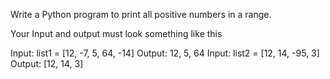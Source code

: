 Write a Python program to print all positive numbers in a range.

Your Input and output must look something like this

Input: list1 = [12, -7, 5, 64, -14] Output: 12, 5, 64 Input: list2 = [12, 14, -95, 3] Output: [12, 14, 3]
